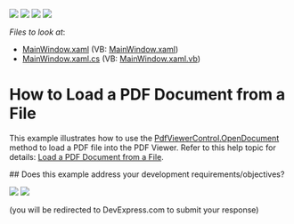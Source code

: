 <!-- default badges list -->
![](https://img.shields.io/endpoint?url=https://codecentral.devexpress.com/api/v1/VersionRange/128658619/24.2.1%2B)
[![](https://img.shields.io/badge/Open_in_DevExpress_Support_Center-FF7200?style=flat-square&logo=DevExpress&logoColor=white)](https://supportcenter.devexpress.com/ticket/details/T271077)
[![](https://img.shields.io/badge/📖_How_to_use_DevExpress_Examples-e9f6fc?style=flat-square)](https://docs.devexpress.com/GeneralInformation/403183)
[![](https://img.shields.io/badge/💬_Leave_Feedback-feecdd?style=flat-square)](#does-this-example-address-your-development-requirementsobjectives)
<!-- default badges end -->
<!-- default file list -->
*Files to look at*:

* [MainWindow.xaml](./CS/LoadFromFile/MainWindow.xaml) (VB: [MainWindow.xaml](./VB/LoadFromFile/MainWindow.xaml))
* [MainWindow.xaml.cs](./CS/LoadFromFile/MainWindow.xaml.cs) (VB: [MainWindow.xaml.vb](./VB/LoadFromFile/MainWindow.xaml.vb))
<!-- default file list end -->
# How to Load a PDF Document from a File

<p>This example illustrates how to use the <a href="https://docs.devexpress.com/WPF/DevExpress.Xpf.PdfViewer.PdfViewerControl.OpenDocument(System.String)">PdfViewerControl.OpenDocument</a> method to load a PDF file into the PDF Viewer. Refer to this help topic for details: <a href="https://docs.devexpress.com/WPF/400981/controls-and-libraries/pdf-viewer/examples/file-operations/how-to-load-a-pdf-document-from-a-file">Load a PDF Document from a File</a>.</p>
<!-- feedback -->
## Does this example address your development requirements/objectives?

[<img src="https://www.devexpress.com/support/examples/i/yes-button.svg"/>](https://www.devexpress.com/support/examples/survey.xml?utm_source=github&utm_campaign=how-to-load-a-pdf-document-from-a-file-t271077&~~~was_helpful=yes) [<img src="https://www.devexpress.com/support/examples/i/no-button.svg"/>](https://www.devexpress.com/support/examples/survey.xml?utm_source=github&utm_campaign=how-to-load-a-pdf-document-from-a-file-t271077&~~~was_helpful=no)

(you will be redirected to DevExpress.com to submit your response)
<!-- feedback end -->
